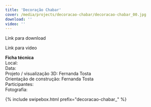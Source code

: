 ```yaml
---
title: 'Decoração Chabar'
cover: /media/projects/decoracao-chabar/decoracao-chabar_00.jpg
download: ''
video: ''
---
```


Link para download

Link para video

**Ficha técnica**  
Local:  
Data:  
Projeto / visualização 3D: Fernanda Tosta  
Orientação de construção: Fernanda Tosta  
Participantes:  
Fotografia:  

{% include swipebox.html prefix="decoracao-chabar_" %}
